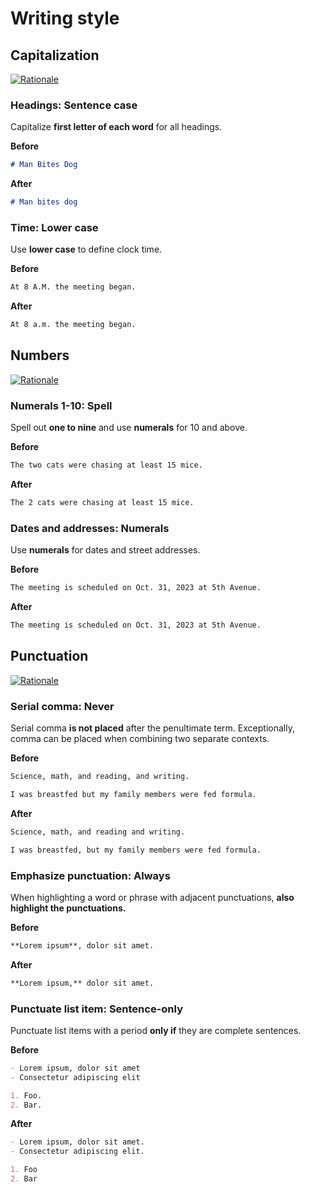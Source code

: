 # Writing style

## Capitalization

[![Rationale](https://img.shields.io/badge/AP-Capitalization-eb483b)](https://libguides.csusb.edu/APstylebook/capitalization/)

### Headings: Sentence case

Capitalize **first letter of each word** for all headings.

**Before**

```md
# Man Bites Dog
```

**After**

```md
# Man bites dog
```

### Time: Lower case

Use **lower case** to define clock time.

**Before**

```md
At 8 A.M. the meeting began.
```

**After**

```md
At 8 a.m. the meeting began.
```

## Numbers

[![Rationale](https://img.shields.io/badge/AP-Numbers-eb483b)](https://libguides.csusb.edu/APstylebook/numbers/)

### Numerals 1-10: Spell

Spell out **one to nine** and use **numerals** for 10 and above.

**Before**

```md
The two cats were chasing at least 15 mice.
```

**After**

```md
The 2 cats were chasing at least 15 mice.
```

### Dates and addresses: Numerals

Use **numerals** for dates and street addresses.

**Before**

```md
The meeting is scheduled on Oct. 31, 2023 at 5th Avenue.
```

**After**

```md
The meeting is scheduled on Oct. 31, 2023 at 5th Avenue.
```

## Punctuation

[![Rationale](https://img.shields.io/badge/AP-Punctuation-eb483b)](https://libguides.csusb.edu/APstylebook/punctuation/)

### Serial comma: Never

Serial comma **is not placed** after the penultimate term. Exceptionally, comma
can be placed when combining two separate contexts.

**Before**

```md
Science, math, and reading, and writing.

I was breastfed but my family members were fed formula.
```

**After**

```md
Science, math, and reading and writing.

I was breastfed, but my family members were fed formula.
```

### Emphasize punctuation: Always

When highlighting a word or phrase with adjacent punctuations, **also highlight
the punctuations.**

**Before**

```md
**Lorem ipsum**, dolor sit amet.
```

**After**

```md
**Lorem ipsum,** dolor sit amet.
```

### Punctuate list item: Sentence-only

Punctuate list items with a period **only if** they are complete sentences.

**Before**

```md
- Lorem ipsum, dolor sit amet
- Consectetur adipiscing elit

1. Foo.
2. Bar.
```

**After**

```md
- Lorem ipsum, dolor sit amet.
- Consectetur adipiscing elit.

1. Foo
2. Bar
```
